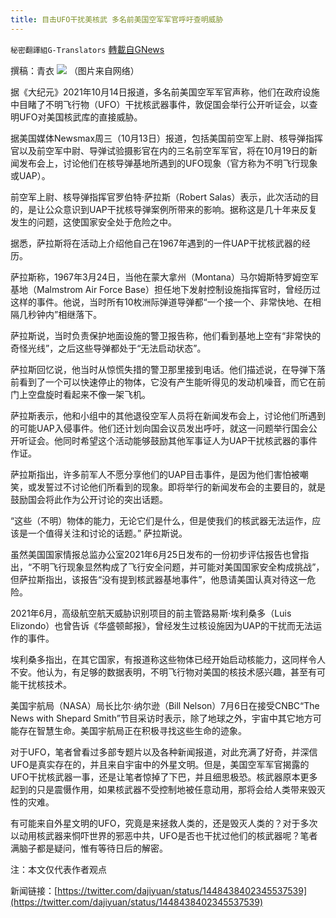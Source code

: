 ```yaml
---
title: 目击UFO干扰美核武 多名前美国空军军官呼吁查明威胁
---
```

`秘密翻譯組G-Translators` [轉載自GNews](https://gnews.org/zh-hans/1593337/)

撰稿：青衣
![](https://assets.gnews.org/wp-content/uploads/2021/10/图片1-45.png)
（图片来自网络）

据《大纪元》2021年10月14日报道，多名前美国空军军官声称，他们在政府设施中目睹了不明飞行物（UFO）干扰核武器事件，敦促国会举行公开听证会，以查明UFO对美国核武库的直接威胁。

据美国媒体Newsmax周三（10月13日）报道，包括美国前空军上尉、核导弹指挥官以及前空军中尉、导弹试验摄影官在内的三名前空军军官，将在10月19日的新闻发布会上，讨论他们在核导弹基地所遇到的UFO现象（官方称为不明飞行现象或UAP）。

前空军上尉、核导弹指挥官罗伯特‧萨拉斯（Robert Salas）表示，此次活动的目的，是让公众意识到UAP干扰核导弹案例所带来的影响。据称这是几十年来反复发生的问题，这使国家安全处于危险之中。

据悉，萨拉斯将在活动上介绍他自己在1967年遇到的一件UAP干扰核武器的经历。

萨拉斯称，1967年3月24日，当他在蒙大拿州（Montana）马尔姆斯特罗姆空军基地（Malmstrom Air Force Base）担任地下发射控制设施指挥官时，曾经历过这样的事件。他说，当时所有10枚洲际弹道导弹都“一个接一个、非常快地、在相隔几秒钟内”相继落下。

萨拉斯说，当时负责保护地面设施的警卫报告称，他们看到基地上空有“非常快的奇怪光线”，之后这些导弹都处于“无法启动状态”。

萨拉斯回忆说，他当时从惊慌失措的警卫那里接到电话。他们描述说，在导弹下落前看到了一个可以快速停止的物体，它没有产生能听得见的发动机噪音，而它在前门上空盘旋时看起来不像一架飞机。

萨拉斯表示，他和小组中的其他退役空军人员将在新闻发布会上，讨论他们所遇到的可能UAP入侵事件。他们还计划向国会议员发出呼吁，就这一问题举行国会公开听证会。他同时希望这个活动能够鼓励其他军事证人为UAP干扰核武器的事件作证。

萨拉斯指出，许多前军人不愿分享他们的UAP目击事件，是因为他们害怕被嘲笑，或发誓过不讨论他们所看到的现象。即将举行的新闻发布会的主要目的，就是鼓励国会将此作为公开讨论的突出话题。

“这些（不明）物体的能力，无论它们是什么，但是使我们的核武器无法运作，应该是一个值得关注和讨论的话题。” 萨拉斯说。

虽然美国国家情报总监办公室2021年6月25日发布的一份初步评估报告也曾指出，“不明飞行现象显然构成了飞行安全问题，并可能对美国国家安全构成挑战”，但萨拉斯指出，该报告“没有提到核武器基地事件”，他恳请美国认真对待这一危险。

2021年6月，高级航空航天威胁识别项目的前主管路易斯‧埃利桑多（Luis Elizondo）也曾告诉《华盛顿邮报》，曾经发生过核设施因为UAP的干扰而无法运作的事件。

埃利桑多指出，在其它国家，有报道称这些物体已经开始启动核能力，这同样令人不安。他认为，有足够的数据表明，不明飞行物对美国的核技术感兴趣，甚至有可能干扰核技术。

美国宇航局（NASA）局长比尔‧纳尔逊（Bill Nelson）7月6日在接受CNBC“The News with Shepard Smith”节目采访时表示，除了地球之外，宇宙中其它地方可能存在智慧生命。美国宇航局正在积极寻找这些生命的迹象。

对于UFO，笔者曾看过多部专题片以及各种新闻报道，对此充满了好奇，并深信UFO是真实存在的，并且来自宇宙中的外星文明。但是，美国空军军官揭露的UFO干扰核武器一事，还是让笔者惊掉了下巴，并且细思极恐。核武器原本更多起到的只是震慑作用，如果核武器不受控制地被任意动用，那将会给人类带来毁灭性的灾难。

有可能来自外星文明的UFO，究竟是来拯救人类的，还是毁灭人类的？对于多次以动用核武器来恫吓世界的邪恶中共，UFO是否也干扰过他们的核武器呢？笔者满脑子都是疑问，惟有等待日后的解密。

注：本文仅代表作者观点

新闻链接：[https://twitter.com/dajiyuan/status/1448438402345537539](https://twitter.com/dajiyuan/status/1448438402345537539)
